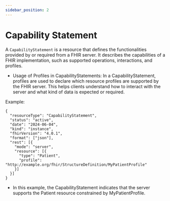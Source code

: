 ```yaml
---
sidebar_position: 2
---
```


# Capability Statement

A `CapabilityStatement` is a resource that defines the functionalities provided by or required from a FHIR server. It describes the capabilities of a FHIR implementation, such as supported operations, interactions, and profiles.

- Usage of Profiles in CapabilityStatements: In a CapabilityStatement, profiles are used to declare which resource profiles are supported by the FHIR server. This helps clients understand how to interact with the server and what kind of data is expected or required.

Example:

```
{
  "resourceType": "CapabilityStatement",
  "status": "active",
  "date": "2024-06-04",
  "kind": "instance",
  "fhirVersion": "4.0.1",
  "format": ["json"],
  "rest": [{
    "mode": "server",
    "resource": [{
      "type": "Patient",
      "profile": "http://example.org/fhir/StructureDefinition/MyPatientProfile"
    }]
  }]
}
```

- In this example, the CapabilityStatement indicates that the server supports the Patient resource constrained by MyPatientProfile.

